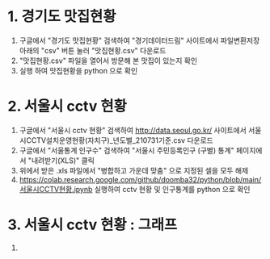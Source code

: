 # 1. 경기도 맛집현황
1) 구글에서 "경기도 맛집현황" 검색하여 "경기데이터드림" 사이트에서 파일변환저장 아래의 "csv" 버튼 눌러 "맛집현황.csv" 다운로드
2) "맛집현황.csv" 파일을 열어서 방문해 본 맛집이 있는지 확인
3) 실행 하여 맛집현황을 python 으로 확인

# 2. 서울시 cctv 현황
1) 구글에서 "서울시 cctv 현황" 검색하여 http://data.seoul.go.kr/ 사이트에서 서울시CCTV설치운영현황(자치구)_년도별_210731기준.csv 다운로드
2) 구글에서 "서울통계 인구수" 검색하여 "서울시 주민등록인구 (구별) 통계" 페이지에서 "내려받기(XLS)" 클릭
3) 위에서 받은 .xls 파일에서 "병합하고 가운데 맞춤" 으로 지정된 셀을 모두 해제
4) https://colab.research.google.com/github/doomba32/python/blob/main/서울시CCTV현황.ipynb 실행하여  cctv 현황 및 인구통계를 python 으로 확인


# 3. 서울시 cctv 현황 : 그래프
1)
